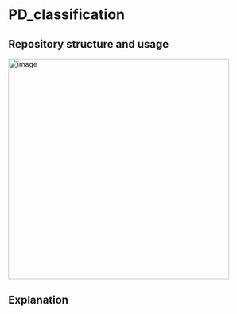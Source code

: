 # PD_classification


## Repository structure and usage

<img width="444" alt="image" src="https://github.com/user-attachments/assets/50e8f805-8824-4b19-9cb1-59a7eeceaeb6">

## Explanation

